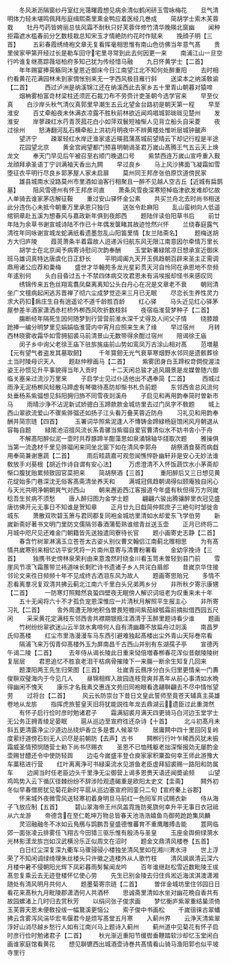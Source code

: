 <!-- { "loadSidebar": true } -->
　　冬风淅沥隔窗纱丹室红光蔼曙霞想见病余清似鹤闲研玉雪咏梅花
　　旦气清明体力轻未堪鸣佩拜彤庭缉熙斋里熏金鸭应着医经几巻成
　　简胡学士索木芙蓉栽
　　牡丹芍药皆姱丽总怯风霜不耐秋只好芙蓉伴修竹清华晚暎北窗幽
　　闻种拒霜遮水槛春前分乞数枝栽总知宋玉才情絶防约花时作赋来
　　挽顔子明【三首】
　　五彩春霞绣绮袍文章无复看挥毫相思惟有南山色彷佛当年意气髙
　　贵里侯家甲第开经过长是勒车回守宅里寻常到此去何因更一来
　　南浦江山一旦空行吟谁复继髙踪薇垣柏府多知己犹为传经惜马融
　　九日怀黄学士【二首】
　　年年赐宴捧萸觞同沐皇恩近御床今日江南望江北不知何处醉重阳
　　去时相约看黄花花满园林未到家惆怅别来无一字西风极目雁行斜
　　送梁本之纳溪敎谕【二首】
　　西过泸洲是纳溪锦江还在纳溪西此去家乡五十里青山朝暮对猿啼
　　烟柟雾柏富竒材梁柱还须匠石裁刀布不劳赍计吏圣朝今选学官来
　　早至仪真
　　白沙岸头秋气清仪真郭里早潮生五云北望金台路初是朝天第一程
　　早至淮安
　　百丈牵船夜未休满衣凉露不胜秋前林欲近闻鸡唱城郭昽昽见楚州
　　发淮安
　　岸蓼疎红水荇青茨菰花白小如萍双鬟短袖惭人见背立船头自采菱
　　夜过徐州
　　怒涛翻河乱石横牵船上洪初月明夜中不辨黄楼处惟听层城钟皷声
　　望济宁
　　疎翠轻红水岸迂渔家逺近暎菰蒲髙城前望晴云下却记行程是半途
　　花园望北京
　　黄金宫阙望都门预喜明朝谒圣君万嵗山髙腾王气五云天上焕龙文
　　奉天门早见后午被召至右顺门晚退口号
　　紫禁西连万嵗山宣呼重入觐龙顔拜承圣语丁宁训满袖天香出九闗
　　早过良乡
　　马上风沙拂面飞凝霜如雪堕征衣平明行尽良乡郭茅屋人家未启扉
　　莫州同王邦彦张伯原饮道傍民家
　　雄县城南水没路莫州市里酒如油客行相聚且一醉不见越人空古丘【近城有扁鹊墓】
　　阻风雪德州有怀王邦彦司直
　　萧条风雪夜深寒短棹临津欲发难却忆故人单骑去谁家茅店解征鞍
　　重过安山驿怀金公素
　　共买兰舟北去时尚书相送此分违伤心未抵今朝重万里承恩只独归
　　送张令赴麻阳
　　乱山蛮树向人低遥绾铜章赴五溪为想春风与嘉政新年俱到夜郎西
　　题陆伴读伯阳草书后
　　前廿年陆为余草书谢宣城诗陆不作已十年偶发箧睹其故迹怆然兴怀
　　兰绕春庭露气清徃年同咏谢宣城龙蛇满纸看遗墨忽乱山阳笛里情【友兰陆斋名】
　　题梅送胡方大归庐陵
　　葭菼萧条半着霜故人迢递泝归航东风无限江南意因尔牵情万里长
　　胡学士在北京闻予病寄诗慰问次韵奉酬
　　玉堂新署緑隂凉日想承宣近御床班马雄词真特达唐虞化日正舒长
　　平明阊阖九天开玉佩趋朝百辟来圣主正需调鼎用诸公应荐和羮梅
　　盛世才华翰苑多龙光星彩贯天河自怜同在承恩地不奈频年逺别何
　　头白目昏过五十不禁四体病交攻君恩未有涓埃报却怪书来感叹同
　　绣锦传来五色丝翔鸾翥凤粲离离知公头白丹心在况是文章老不衰
　　朝囘清坐广文氊病起闲逃苏晋禅了彻六尘成梦觉迩来三月已无眠
　　尽恋长生养性灵力求大药扣扄庄生自有逍遥论不道千龄胜百龄
　　红心驿
　　马头近见红心驿茅屋参差半酒家潇洒赤栏桥外栁西风吹折数枝斜
　　夜宿临淮营梦种子【二首】
　　膓断经年隔死生因何随梦到行营营前淮水深千丈得及人间父子情
　　绕膝踉跄捧一编分明梦里见娟娟临淮营内中宵月应照来生未了缘
　　早过宿州
　　月转西林晓雾收霜华如雪拥貂裘马前清景山无数带得余酣过宿州
　　陪谒徐王庙
　　闵子乡中询父老徐王庙下驻旂旄庙前山势如鸾凤万古涂山相对髙
　　范増墓【元有望气者盗发其墓取劒】
　　千年寳劒无光气衰草寒烟野水邻同是遗骸葬徐土当时陵母识天人
　　题赵仲穆画马【二首】
　　紫雾团身白玉蹄权竒倜傥渥洼姿王孙惯见升平事貌得当年入贡时
　　十二天闲总骏才追风蹑景是龙媒曽随六御临关塞亲过流沙万里来
　　子启学士见过仆适他出不遇奉简【二首】
　　西城过雨浄无泥杨栁风轻散马蹄虚有琴徽待髙防却惭书札负前题
　　东邻西舎总风流何处垂杨系紫骝想见斜阳拥归斾不同雪夜剡溪舟
　　子启见和再用韵奉简时曽新市马
　　雨晴沙浄不沾泥新试娇骢白玉蹄款款金城坊里去过门凤字不敎题
　　城上西山翠欲流爱山不骤紫骅骝还如扬子江头看万叠芙蓉近防舟
　　习礼见和用韵奉酬并简宗琏【四首】
　　玉署词华照紫泥逢人不慱铸金蹄緑杨庭馆闲风月朝退从容每自题
　　緑隂池沼擅风流长系青骡当紫骝自爱官曹清似水不妨书舎小于舟
　　不解髙阳醉似泥一壶时共荐豚蹄半酣藻思如泉涌锦轴华牋取次题
　　雅操俱当第一流逸材千里见骅骝闲来同坐北窗下如在清风李郭舟
　　胡祭酒食葵而病戱用奉简兼谢惠蔬【二首】
　　雨后畦蔬嘉可观忽闻憔悴卧幽轩非是安心无妙法谁敎放手刈葵根【胡近作诗自谓有安心法】
　　万虑澄清不入怀饭蔬饮水小茅斋却惭口腹犹贻累频致园官菜把来
　　简胡祭酒【三首】
　　重阳醉后又三日想见黄花绽始多门巷深沈无俗客髙斋清坐养天和
　　满城冠佩趋朝谒得似颐庵独自闲心与天光共明浄朝朝爽气对西山
　　朝来邂逅西江客报道今年盛有秋但得万方同嵗稔吾生贫病不须愁
　　唐人醉归图为金学士题
　　翩翩六骏出腾骧醉里衣冠见盛唐彷佛开元无事日不知谁是贺知章
　　正月廿九日戱简仲熙庶子三絶句时邹徙舎城东
　　萧散双吹碧玉箫与君同郡复同袍金城坊里清如水却爱东飞学伯劳
　　新嵗新斋好著书文明门里防文儒隔邻春酒蒲萄熟谁绾青丝送玉壶
　　正月已终将二月城中咫尺见还难金门朝籍皆先送独遣同寮待长官
　　题小画寄史志静【二首】
　　春含竹树翠淋漓玉立苍苍太古姿乆别仪曹文翰侣江南蓟北赠相思
　　为有髙情共嵗寒别来相忆访平安凭将一片南州意寄与清曹粉署看
　　金幼孚挽诗【三首】
　　独携书史傍林泉荣利由来意澹然时绕金川看玉笥未曽轻到县门前
　　雪崖风节凛飞霜蕙带兰袆道味长剩贮诗书遗诸子乡人共诧白眉郎
　　昔嵗京华住接邻论文来徃日频频十年不见成终古洒泪东风为故人
　　题画寄思贻兄
　　多情不忍看离羣况复双清共拂云蓟北江南六千里白头兄弟两乡分
　　非所秋夕寄示康甥【二首】
　　一防寒灯照黯然哀蛩四壁夜无眠傍人解识词垣老为叹重来未十年
　　五十无闻将六十不才孤负宠恩深惟应一片清秋月解照平生报主心
　　非所寄习礼【二首】
　　舎外周遭无隙地积刍曽畏短檐间紫茄緑瓠霜前摘拟借西园五尺闲
　　采采黄花定满枝东邻西舎共襟期银瓶注酒清于玉醉里题诗看少谁
　　题画
　　竹树纷纷翠欲迷山云半敛水禽啼何人自有清幽趣不放扁舟过剡溪
　　南昌罗氏仰髙楼
　　红尘市里浩漫漫车马东西引避难独起髙楼出尘外青山天际巻帘看
　　隔浦飞来万仭青仰髙楼外玉为屏南昌千古西山并别有东湖孺子亭
　　宣德丙午谒二陵【二首】
　　去年侍从谒长陵此日重来恸倍増春栁春花浑似昔献陵陵树复层层
　　君恩追忆不胜哀老泪干枯病骨摧陵下一来膓一断余生知复几回来
　　题溧阳两王先生归荣图【三首】
　　壮嵗青云鴈序分白头归里更情亲一门夀俊聨双璧海内于今见几人
　　昼锦相辉入故园连枝竞爽并髙年从前心事清如水晩得幽闲不愧天
　　康乐才名我素交惠连文苑旧同袍眼看逸翮聨翩去不尽中情怅望劳
　　过将台【二首】
　　风云长防崇台下昔日文皇此誓师至竟苍天辅真主英雄卷地从龙旂
　　指挥虎旅誓皇天旧将犹能説徃年龙去鼎湖云遗臣过此重潸然
　　有怀子启行俭时彦时勉诸君子
　　霜满貂裘月满天四更骑马白河边玉堂学士无公务正拥青绫足晏眠
　　扈从巡边至宣府徃还杂诗【十首】
　　北斗初髙月未斜五更清露浄尘沙道边丛绕炉香立多是耆人候翠华
　　居庸闗中四十里回冈复岭度萦纡道傍石刻无人识尽是前朝防【去声】古书
　　闗栁行行叶乍稀西风犹未振霜威圣情预悯随营士勑下尚书尽赐衣
　　圣恩不已恤残躯老拙深惭报効无屡酌金壶赐甘醴还令中使防轻舆
　　边屯今嵗盛丰登仓庾家家积粟盈何幸王师此游豫大车藁秸进行营
　　红叶离离浄可书緑渠流水见游鱼老臣虚拜貂裘赐一路阳和防属车
　　边阃当时任老臣边头千里浄无尘御营上谒多恩赉天语还闻奬谕频
　　山望鸡鸣势入云下循仄径棘纷纷不辞涉险观遗碣重是欧阳太史文【圭斋】
　　闗外初冬似早春僧房犹见菊花新时平扈从巡边塞宣府囘銮只二旬【宣府秦上谷郡】
　　怀来城外夜微雪风送轻寒初着身明旦马前红一色囘军共试赐衣新
　　侍从海子飞放应制【五首】
　　碧山翠海帝王州凤盖霓旌防冕旒何幸升平无事日衣冠祗从六龙游
　　帝德含在至仁乾坤万物总皆春天池浩浩嬉鱼鸟御苑跄跄集凤麟
　　灵沼融融冬不冰如云鳬鴈与鹍鹏吾皇盛德惟蕃育不重鹰雕搏击能
　　罝网临郊一面张凌云排雾任飞翔古今田猎三驱乐惟有殷汤与圣皇
　　玉座金舆俯绿漪水光林影漾龙旂岂如汉武横汾乐正似周文在沼时
　　题金文鼎清风楼巻【五首】
　　白日红尘深复深九衢车马骤骎骎小楼独坐清风里如在湘川渭水浔
　　世上浮荣了不知闲调绿绮理朱丝楼头只许徽之造楼外从人歌竹枝
　　清风飒飒清云深六月楼中暑不侵朝阳光辉下凤彩暮雨髣髴闻龙吟
　　百年谁继赵松雪近数毗陵王绂髙忽复乘云去无迹登楼怀忆使心劳
　　先生已别金陵去归住呉淞近海滨淇澳潇湘随处有清风明月共何人
　　题墨菊寄宗琏【二首】
　　曽伴金城坊里住邻园日日看花来髙秋九月毗陵郡潇洒何人共酒杯
　　思诚斋里清如水坐对幽花晩自香共有故园螺渚上几时归去赏秋芳
　　以绢问张子俊求画
　　梦忆衡庐紫翠重结巢须倚玉芙蓉天恩未便敎投绂一幅鵞溪更恼公
　　索子俊中书画松
　　千嵗徂徕古翠蟠拂云含雾泻风湍毕宏韦偃君今是烦写髙堂五月寒
　　入蓟州界
　　云浄天清紫翠浮好山消尽越乡愁行人如有江南兴马上题诗入蓟州
　　蓟州道中见菊花有怀子启时彦行俭时勉诸君子【二首】
　　秋光渐近重阳节缓辔垂鞭踏软沙却忆玉堂闲白画谁家庭馆看黄花
　　想见聨镳西出城酒壶诗巻共髙情看山骑马渔阳郭也似平坡寺里行
